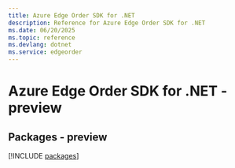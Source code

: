 ```yaml
---
title: Azure Edge Order SDK for .NET
description: Reference for Azure Edge Order SDK for .NET
ms.date: 06/20/2025
ms.topic: reference
ms.devlang: dotnet
ms.service: edgeorder
---
```

# Azure Edge Order SDK for .NET - preview
## Packages - preview
[!INCLUDE [packages](edge-order-index.md)]